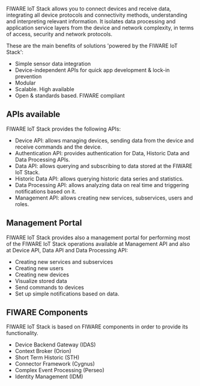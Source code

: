 FIWARE IoT Stack allows you to connect devices and receive data, integrating all 
device protocols and connectivity methods, understanding and interpreting relevant information. 
It isolates data processing and application service layers from the device and network complexity, 
in terms of access, security and network protocols.

These are the main benefits of solutions 'powered by the FIWARE IoT Stack':

- Simple sensor data integration 
- Device-independent APIs for quick app development & lock-in prevention
- Modular
- Scalable. High available
- Open & standards based. FIWARE compliant

## APIs available 

FIWARE IoT Stack provides the following APIs:

- Device API: allows managing devices, sending data from the device and receive commands and the device.
- Authentication API: provides authentication for Data, Historic Data and Data Processing APIs.
- Data API: allows querying and subscribing to data stored at the FIWARE IoT Stack.
- Historic Data API: allows querying historic data series and statistics.
- Data Processing API: allows analyzing data on real time and triggering notifications based on it.
- Management API: allows creating new services, subservices, users and roles. 

## Management Portal 

FIWARE IoT Stack provides also a management portal for performing most of the FIWARE IoT Stack operations available at Management API and also at Device API, Data API and Data Processing API:

- Creating new services and subservices
- Creating new users 
- Creating new devices
- Visualize stored data
- Send commands to devices
- Set up simple notifications based on data. 

## FIWARE Components

FIWARE IoT Stack is based on FIWARE components in order to provide its functionality. 

- Device Backend Gateway (IDAS)
- Context Broker (Orion)
- Short Term Historic (STH)
- Connector Framework (Cygnus)
- Complex Event Processing (Perseo)
- Identity Management (IDM)


